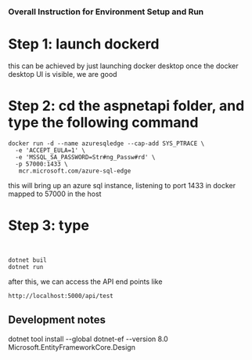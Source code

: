 ### Overall Instruction for Environment Setup and Run 

# Step 1: launch dockerd
this can be achieved by just launching docker desktop
once the docker desktop UI is visible, we are good


# Step 2: cd the aspnetapi folder, and type the following command

```
docker run -d --name azuresqledge --cap-add SYS_PTRACE \
  -e 'ACCEPT_EULA=1' \
  -e 'MSSQL_SA_PASSWORD=Str#ng_Passw#rd' \
  -p 57000:1433 \
   mcr.microsoft.com/azure-sql-edge
```
this will bring up an azure sql instance, listening to port 1433 in docker mapped to 57000 in the host


# Step 3: type
```


dotnet buil
dotnet run
```

after this, we can access the API end points like 
```
http://localhost:5000/api/test

```



## Development notes
dotnet tool install --global dotnet-ef --version 8.0
Microsoft.EntityFrameworkCore.Design
